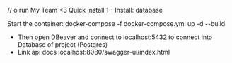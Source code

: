 // o run 
My Team <3
Quick install 
1 - Install: database

Start the container:
docker-compose -f docker-compose.yml up -d --build

- Then open DBeaver and connect to localhost:5432 to connect into Database of project (Postgres)
- Link api docs localhost:8080/swagger-ui/index.html
